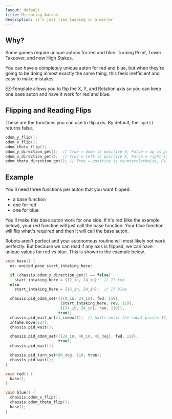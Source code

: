 ```yaml
---
layout: default
title: Mirroring Autons
description: it's just like looking in a mirror
---
```


## Why?
Some games require unique autons for red and blue.  Turning Point, Tower Takeover, and now High Stakes.  

You can have a completely unique auton for red and blue, but when they're going to be doing almost exactly the same thing, this feels inefficient and easy to make mistakes.  

EZ-Template allows you to flip the X, Y, and Rotation axis so you can keep one base auton and have it work for red and blue.  

## Flipping and Reading Flips
These are the functions you can use to flip axis.  By default, the `_get()` returns false.  
```cpp
odom_y_flip();
odom_x_flip();
odom_theta_flip();
odom_y_direction_get();  // True = down is positive Y, False = up is positive Y
odom_x_direction_get();  // True = left is positive X, False = right is positive X
odom_theta_direction_get(); // True = positive is counterclockwise, False = positive is counterclockwise
```

## Example
You'll need three functions per auton that you want flipped:
- a base function
- one for red
- one for blue

You'll make this base auton work for one side.  If it's red (like the example below), your red function will just call the base function.  Your blue function will flip what's required and then it will call the base auton.  

Robots aren't perfect and your autonomous routine will most likely not work perfectly.  But because we can read if any axis is flipped, we can have unique values for red vs blue.  This is shown in the example below.  
```cpp
void base() {
  ez::united_pose start_intaking_here;

  if (chassis.odom_x_direction_get() == false)
    start_intaking_here = {12_in, 24_in};  // If red
  else
    start_intaking_here = {15_in, 24_in};  // If blue

  chassis.pid_odom_set({{{0_in, 24_in}, fwd, 110},
                        {start_intaking_here, rev, 110},
                        {{24_in, 24_in}, rev, 110}},
                       true);
  chassis.pid_wait_until_index(1);  // Waits until the robot passes 12, 24
  Intake.move(127);
  chassis.pid_wait();

  chassis.pid_odom_set({{24_in, 48_in, 45_deg}, fwd, 110},
                       true);
  chassis.pid_wait();

  chassis.pid_turn_set(90_deg, 110, true);
  chassis.pid_wait();
}

void red() {
  base();
}

void blue() {
  chassis.odom_x_flip();
  chassis.odom_theta_flip();
  base();
}
```